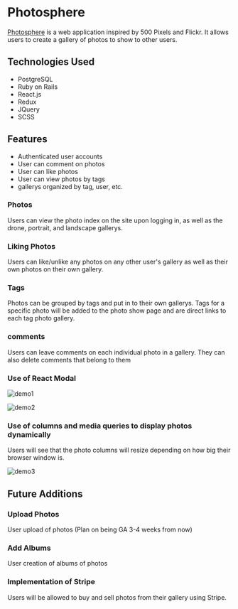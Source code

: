 # Photosphere

[Photosphere](https://photosphere-aa.herokuapp.com/#/) is a web application inspired by 500 Pixels and Flickr. It allows users to create a gallery of photos to show to other users. 
## Technologies Used
* PostgreSQL
* Ruby on Rails
* React.js
* Redux
* JQuery
* SCSS

## Features
* Authenticated user accounts
* User can comment on photos
* User can like photos
* User can view photos by tags
* gallerys organized by tag, user, etc.


### Photos
Users can view the photo index on the site upon logging in, as well as the drone, portrait, and landscape gallerys.

### Liking Photos
Users can like/unlike any photos on any other user's gallery as well as their own photos on their own gallery.

### Tags
Photos can be grouped by tags and put in to their own gallerys. Tags for a specific photo will be added to the photo show page and are direct links to each tag photo gallery.

### comments
Users can leave comments on each individual photo in a gallery. They can also delete comments that belong to them

### Use of React Modal
![demo1](https://github.com/jdoyle5/photosphere/blob/master/Dec-01-2017%2013-41-38.gif)

![demo2](https://github.com/jdoyle5/photosphere/blob/master/Dec-01-2017%2013-43-36-2.gif)

### Use of columns and media queries to display photos dynamically
Users will see that the photo columns will resize depending on how big their browser window is.

![demo3](https://github.com/jdoyle5/photosphere/blob/master/dynamic-columns.gif)

## Future Additions

### Upload Photos
User upload of photos (Plan on being GA 3-4 weeks from now)
### Add Albums
User creation of albums of photos
### Implementation of Stripe
Users will be allowed to buy and sell photos from their gallery using Stripe.
